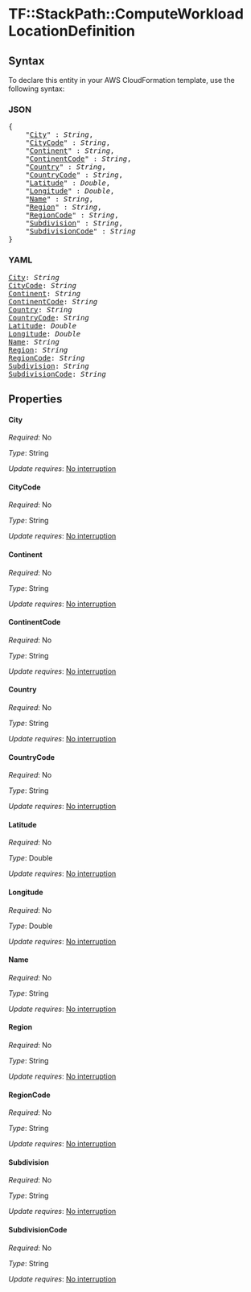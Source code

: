 # TF::StackPath::ComputeWorkload LocationDefinition

## Syntax

To declare this entity in your AWS CloudFormation template, use the following syntax:

### JSON

<pre>
{
    "<a href="#city" title="City">City</a>" : <i>String</i>,
    "<a href="#citycode" title="CityCode">CityCode</a>" : <i>String</i>,
    "<a href="#continent" title="Continent">Continent</a>" : <i>String</i>,
    "<a href="#continentcode" title="ContinentCode">ContinentCode</a>" : <i>String</i>,
    "<a href="#country" title="Country">Country</a>" : <i>String</i>,
    "<a href="#countrycode" title="CountryCode">CountryCode</a>" : <i>String</i>,
    "<a href="#latitude" title="Latitude">Latitude</a>" : <i>Double</i>,
    "<a href="#longitude" title="Longitude">Longitude</a>" : <i>Double</i>,
    "<a href="#name" title="Name">Name</a>" : <i>String</i>,
    "<a href="#region" title="Region">Region</a>" : <i>String</i>,
    "<a href="#regioncode" title="RegionCode">RegionCode</a>" : <i>String</i>,
    "<a href="#subdivision" title="Subdivision">Subdivision</a>" : <i>String</i>,
    "<a href="#subdivisioncode" title="SubdivisionCode">SubdivisionCode</a>" : <i>String</i>
}
</pre>

### YAML

<pre>
<a href="#city" title="City">City</a>: <i>String</i>
<a href="#citycode" title="CityCode">CityCode</a>: <i>String</i>
<a href="#continent" title="Continent">Continent</a>: <i>String</i>
<a href="#continentcode" title="ContinentCode">ContinentCode</a>: <i>String</i>
<a href="#country" title="Country">Country</a>: <i>String</i>
<a href="#countrycode" title="CountryCode">CountryCode</a>: <i>String</i>
<a href="#latitude" title="Latitude">Latitude</a>: <i>Double</i>
<a href="#longitude" title="Longitude">Longitude</a>: <i>Double</i>
<a href="#name" title="Name">Name</a>: <i>String</i>
<a href="#region" title="Region">Region</a>: <i>String</i>
<a href="#regioncode" title="RegionCode">RegionCode</a>: <i>String</i>
<a href="#subdivision" title="Subdivision">Subdivision</a>: <i>String</i>
<a href="#subdivisioncode" title="SubdivisionCode">SubdivisionCode</a>: <i>String</i>
</pre>

## Properties

#### City

_Required_: No

_Type_: String

_Update requires_: [No interruption](https://docs.aws.amazon.com/AWSCloudFormation/latest/UserGuide/using-cfn-updating-stacks-update-behaviors.html#update-no-interrupt)

#### CityCode

_Required_: No

_Type_: String

_Update requires_: [No interruption](https://docs.aws.amazon.com/AWSCloudFormation/latest/UserGuide/using-cfn-updating-stacks-update-behaviors.html#update-no-interrupt)

#### Continent

_Required_: No

_Type_: String

_Update requires_: [No interruption](https://docs.aws.amazon.com/AWSCloudFormation/latest/UserGuide/using-cfn-updating-stacks-update-behaviors.html#update-no-interrupt)

#### ContinentCode

_Required_: No

_Type_: String

_Update requires_: [No interruption](https://docs.aws.amazon.com/AWSCloudFormation/latest/UserGuide/using-cfn-updating-stacks-update-behaviors.html#update-no-interrupt)

#### Country

_Required_: No

_Type_: String

_Update requires_: [No interruption](https://docs.aws.amazon.com/AWSCloudFormation/latest/UserGuide/using-cfn-updating-stacks-update-behaviors.html#update-no-interrupt)

#### CountryCode

_Required_: No

_Type_: String

_Update requires_: [No interruption](https://docs.aws.amazon.com/AWSCloudFormation/latest/UserGuide/using-cfn-updating-stacks-update-behaviors.html#update-no-interrupt)

#### Latitude

_Required_: No

_Type_: Double

_Update requires_: [No interruption](https://docs.aws.amazon.com/AWSCloudFormation/latest/UserGuide/using-cfn-updating-stacks-update-behaviors.html#update-no-interrupt)

#### Longitude

_Required_: No

_Type_: Double

_Update requires_: [No interruption](https://docs.aws.amazon.com/AWSCloudFormation/latest/UserGuide/using-cfn-updating-stacks-update-behaviors.html#update-no-interrupt)

#### Name

_Required_: No

_Type_: String

_Update requires_: [No interruption](https://docs.aws.amazon.com/AWSCloudFormation/latest/UserGuide/using-cfn-updating-stacks-update-behaviors.html#update-no-interrupt)

#### Region

_Required_: No

_Type_: String

_Update requires_: [No interruption](https://docs.aws.amazon.com/AWSCloudFormation/latest/UserGuide/using-cfn-updating-stacks-update-behaviors.html#update-no-interrupt)

#### RegionCode

_Required_: No

_Type_: String

_Update requires_: [No interruption](https://docs.aws.amazon.com/AWSCloudFormation/latest/UserGuide/using-cfn-updating-stacks-update-behaviors.html#update-no-interrupt)

#### Subdivision

_Required_: No

_Type_: String

_Update requires_: [No interruption](https://docs.aws.amazon.com/AWSCloudFormation/latest/UserGuide/using-cfn-updating-stacks-update-behaviors.html#update-no-interrupt)

#### SubdivisionCode

_Required_: No

_Type_: String

_Update requires_: [No interruption](https://docs.aws.amazon.com/AWSCloudFormation/latest/UserGuide/using-cfn-updating-stacks-update-behaviors.html#update-no-interrupt)

